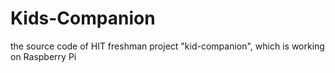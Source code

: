 # Kids-Companion     
the source code of HIT freshman project "kid-companion", which is working on Raspberry Pi
